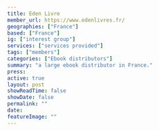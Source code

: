 ```yaml
---
title: Eden Livre
member_url: https://www.edenlivres.fr/
geographies: ["France"]
based: ["France"]
ig: ["interest group"] 
services: ["services provided"] 
tags: ["members"]
categories: ["Ebook distributors"]
summary: "a large ebook distributor in France."
press:
active: true
layout: post
showReadTime: false
showDate: false
permalink: ""
date: 
featureImage: ""
---
```

